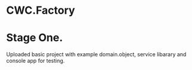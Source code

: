 # CWC.Factory

# Stage One.
Uploaded basic project with example domain.object, service libarary and console app for testing.
